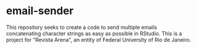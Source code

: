 # email-sender
This repository seeks to create a code to send multiple emails concatenating character strings as easy as possible in RStudio. This is a project for "Revista Arena", an entity of Federal University of Rio de Janeiro.
